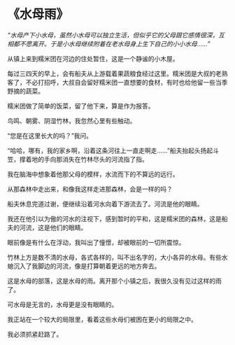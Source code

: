 # 《水母雨》

*“水母产下小水母，虽然小水母可以独立生活，但似乎它的父母跟它感情很深，互相都不愿离开。于是小水母继续附着在老水母身上生下自己的小小水母......”*

从镇上来到糯米团在河边的住处暂住，这是一个静谧的小木屋。

每过三四天的早上，会有船夫从上游载着果蔬粮食经过这里。糯米团是大叔的老熟客了，不必打招呼，大叔自会留好糯米团一直想要的食材，有时也给他留一些当季野摘的蔬菜。

糯米团做了简单的饭菜，留了他下来，算是作为报答。

鸟鸣、朝雾、阴湿竹林，我忽然心里有些触动。

“您是在这里长大的吗？”我问。

“哈哈，哪有，我的家乡啊，沿着这条河往上一直走啊走......”船夫抬起头扬起斗笠，撑着地的手向那消失在竹林尽头的河流指了指。

我在脑海中想象着他那父母的模样，水流而下的不算远的远行。

从那森林中走出来，和像我这样走进那森林，会是一样的吗？

船夫休息完道过谢，便继续沿着河水向着下游流去了。河流是他的眼睛。

我还在他引以为傲的河水的注视下，感到暂时的平和，这是糯米团的森林，这是船夫的河流，这是他们的眼睛。

眼前像是有什么在浮动，我叫出了憧憬，却被眼前的一切所震惊。

竹林上方是数不清的水母，各式各样的，叫不出名字的，大小各异的水母。有些水螅沉入了我脚边的河流，像是打算朝着更远的地方奔去。

这是水母的部落，这是水母的雨。离开那个小镇之后，我很久没有见过这样的雨了。

可水母是无言的，水母更是没有眼睛的。

我正站在一个较大的局限里，看着这些水母们被困在更小的局限之中。

我必须抓紧赶路了。

